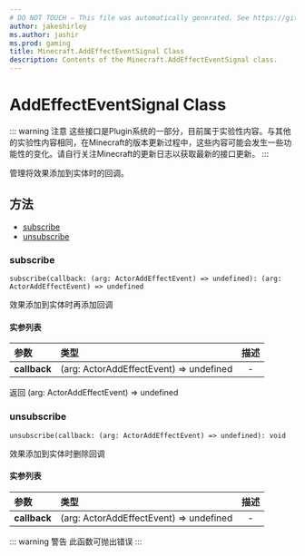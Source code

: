 ```yaml
---
# DO NOT TOUCH — This file was automatically generated. See https://github.com/Mojang/MinecraftScriptingApiDocsGenerator to modify descriptions, examples, etc.
author: jakeshirley
ms.author: jashir
ms.prod: gaming
title: Minecraft.AddEffectEventSignal Class
description: Contents of the Minecraft.AddEffectEventSignal class.
---
```

# AddEffectEventSignal Class

::: warning 注意
这些接口是Plugin系统的一部分，目前属于实验性内容。与其他的实验性内容相同，在Minecraft的版本更新过程中，这些内容可能会发生一些功能性的变化。请自行关注Minecraft的更新日志以获取最新的接口更新。
:::

管理将效果添加到实体时的回调。

## 方法

- [subscribe](#subscribe)
- [unsubscribe](#unsubscribe)

### **subscribe**

`subscribe(callback: (arg: ActorAddEffectEvent) => undefined): (arg: ActorAddEffectEvent) => undefined`

效果添加到实体时再添加回调

#### 实参列表

| 参数               | 类型                                    | 描述 |
| :----------------- | :-------------------------------------- | :--: |
| **callback** | (arg: ActorAddEffectEvent) => undefined |  -  |

返回 (arg: ActorAddEffectEvent) => undefined

### **unsubscribe**

`unsubscribe(callback: (arg: ActorAddEffectEvent) => undefined): void`

效果添加到实体时删除回调

#### 实参列表

| 参数               | 类型                                    | 描述 |
| :----------------- | :-------------------------------------- | :--: |
| **callback** | (arg: ActorAddEffectEvent) => undefined |  -  |

::: warning 警告 此函数可抛出错误 :::

